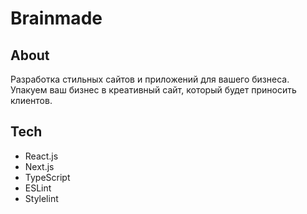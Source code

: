 # Brainmade

## About

Разработка стильных сайтов и приложений для вашего бизнеса. \
Упакуем ваш бизнес в креативный сайт, который будет приносить клиентов.

## Tech

- React.js
- Next.js
- TypeScript
- ESLint
- Stylelint
